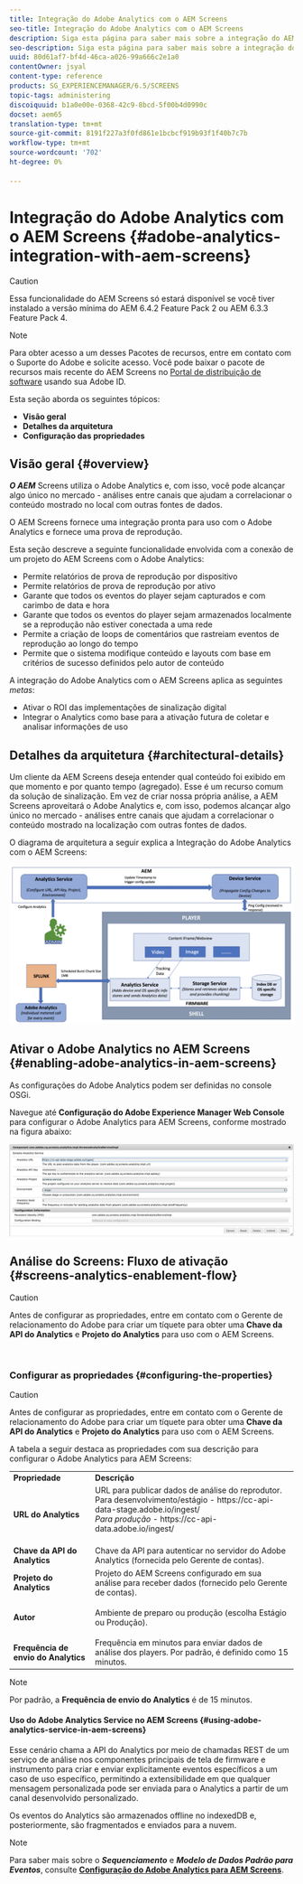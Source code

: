 ```yaml
---
title: Integração do Adobe Analytics com o AEM Screens
seo-title: Integração do Adobe Analytics com o AEM Screens
description: Siga esta página para saber mais sobre a integração do AEM Screens com o Adobe Analytics pronta para uso e fornecer uma prova de reprodução.
seo-description: Siga esta página para saber mais sobre a integração do AEM Screens com o Adobe Analytics pronta para uso e fornecer uma prova de reprodução.
uuid: 80d61af7-bf4d-46ca-a026-99a666c2e1a0
contentOwner: jsyal
content-type: reference
products: SG_EXPERIENCEMANAGER/6.5/SCREENS
topic-tags: administering
discoiquuid: b1a0e00e-0368-42c9-8bcd-5f00b4d0990c
docset: aem65
translation-type: tm+mt
source-git-commit: 8191f227a3f0fd861e1bcbcf919b93f1f40b7c7b
workflow-type: tm+mt
source-wordcount: '702'
ht-degree: 0%

---
```



# Integração do Adobe Analytics com o AEM Screens {#adobe-analytics-integration-with-aem-screens}

>[!CAUTION]
>
>Essa funcionalidade do AEM Screens só estará disponível se você tiver instalado a versão mínima do AEM 6.4.2 Feature Pack 2 ou AEM 6.3.3 Feature Pack 4.

>[!NOTE]
>
>Para obter acesso a um desses Pacotes de recursos, entre em contato com o Suporte do Adobe e solicite acesso. Você pode baixar o pacote de recursos mais recente do AEM Screens no [Portal de distribuição de software](https://experience.adobe.com/#/downloads/content/software-distribution/en/aem.html) usando sua Adobe ID.

Esta seção aborda os seguintes tópicos:

* **Visão geral**
* **Detalhes da arquitetura**
* **Configuração das propriedades**

## Visão geral {#overview}

***O AEM*** Screens utiliza o Adobe Analytics e, com isso, você pode alcançar algo único no mercado - análises entre canais que ajudam a correlacionar o conteúdo mostrado no local com outras fontes de dados.

O AEM Screens fornece uma integração pronta para uso com o Adobe Analytics e fornece uma prova de reprodução.

Esta seção descreve a seguinte funcionalidade envolvida com a conexão de um projeto do AEM Screens com o Adobe Analytics:

* Permite relatórios de prova de reprodução por dispositivo
* Permite relatórios de prova de reprodução por ativo
* Garante que todos os eventos do player sejam capturados e com carimbo de data e hora
* Garante que todos os eventos do player sejam armazenados localmente se a reprodução não estiver conectada a uma rede
* Permite a criação de loops de comentários que rastreiam eventos de reprodução ao longo do tempo
* Permite que o sistema modifique conteúdo e layouts com base em critérios de sucesso definidos pelo autor de conteúdo

A integração do Adobe Analytics com o AEM Screens aplica as seguintes *metas*:

* Ativar o ROI das implementações de sinalização digital
* Integrar o Analytics como base para a ativação futura de coletar e analisar informações de uso

## Detalhes da arquitetura {#architectural-details}

Um cliente da AEM Screens deseja entender qual conteúdo foi exibido em que momento e por quanto tempo (agregado). Esse é um recurso comum da solução de sinalização. Em vez de criar nossa própria análise, a AEM Screens aproveitará o Adobe Analytics e, com isso, podemos alcançar algo único no mercado - análises entre canais que ajudam a correlacionar o conteúdo mostrado na localização com outras fontes de dados.

O diagrama de arquitetura a seguir explica a Integração do Adobe Analytics com o AEM Screens:

![screen_shot_2018-09-12at85611am](assets/screen_shot_2018-09-12at85611am.png)

## Ativar o Adobe Analytics no AEM Screens {#enabling-adobe-analytics-in-aem-screens}

As configurações do Adobe Analytics podem ser definidas no console OSGi.

Navegue até **Configuração do Adobe Experience Manager Web Console** para configurar o Adobe Analytics para AEM Screens, conforme mostrado na figura abaixo:

![screen_shot_2018-09-04at25550pm](assets/screen_shot_2018-09-04at25550pm.png)

## Análise do Screens: Fluxo de ativação {#screens-analytics-enablement-flow}

>[!CAUTION]
>
>Antes de configurar as propriedades, entre em contato com o Gerente de relacionamento do Adobe para criar um tíquete para obter uma **Chave da API do Analytics** e **Projeto do Analytics** para uso com o AEM Screens.

![]()

### Configurar as propriedades {#configuring-the-properties}

>[!CAUTION]
>
>Antes de configurar as propriedades, entre em contato com o Gerente de relacionamento do Adobe para criar um tíquete para obter uma **Chave da API do Analytics** e **Projeto do Analytics** para uso com o AEM Screens.

A tabela a seguir destaca as propriedades com sua descrição para configurar o Adobe Analytics para AEM Screens:

<table>
 <tbody>
  <tr>
   <td><strong>Propriedade</strong></td>
   <td><strong>Descrição</strong></td>
  </tr>
  <tr>
   <td><strong>URL do Analytics</strong></td>
   <td>URL para publicar dados de análise do reprodutor. <br>
   Para desenvolvimento/estágio</em>  - https://cc-api-data-stage.adobe.io/ingest/<br /> <em>Para produção</em>  - https://cc-api-data.adobe.io/ingest/</em><br /> <br /></td>
  </tr>
  <tr>
   <td><strong>Chave da API do Analytics</strong></td>
   <td>Chave da API para autenticar no servidor do Adobe Analytics (fornecida pelo Gerente de contas).</td>
  </tr>
  <tr>
   <td><strong>Projeto do Analytics</strong></td>
   <td>Projeto do AEM Screens configurado em sua análise para receber dados (fornecido pelo Gerente de contas).</td>
  </tr>
  <tr>
   <td><strong>Autor</strong></td>
   <td><p>Ambiente de preparo ou produção (escolha Estágio ou Produção).</p></td>
  </tr>
  <tr>
   <td><strong>Frequência de envio do Analytics</strong></td>
   <td>Frequência em minutos para enviar dados de análise dos players. Por padrão, é definido como 15 minutos.</td>
  </tr>
 </tbody>
</table>

>[!NOTE]
>
>Por padrão, a **Frequência de envio do Analytics** é de 15 minutos.

#### Uso do Adobe Analytics Service no AEM Screens {#using-adobe-analytics-service-in-aem-screens}

Esse cenário chama a API do Analytics por meio de chamadas REST de um serviço de análise nos componentes principais de tela de firmware e instrumento para criar e enviar explicitamente eventos específicos a um caso de uso específico, permitindo a extensibilidade em que qualquer mensagem personalizada pode ser enviada para o Analytics a partir de um canal desenvolvido personalizado.

Os eventos do Analytics são armazenados offline no indexedDB e, posteriormente, são fragmentados e enviados para a nuvem.

>[!NOTE]
>
>Para saber mais sobre o ***Sequenciamento*** e ***Modelo de Dados Padrão para Eventos***, consulte **[Configuração do Adobe Analytics para AEM Screens](configuring-adobe-analytics-aem-screens.md)**.

